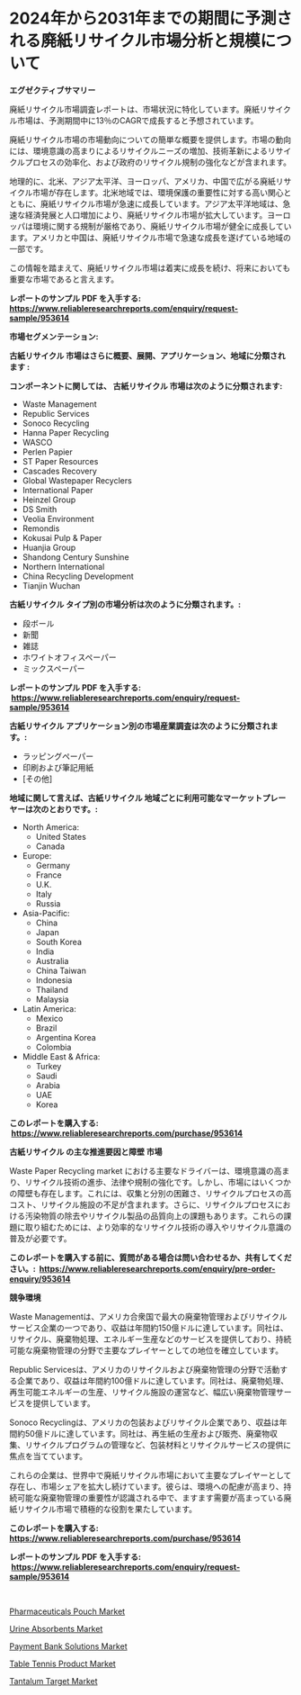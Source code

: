 <p><h1>2024年から2031年までの期間に予測される廃紙リサイクル市場分析と規模について</h1></p><p><strong>エグゼクティブサマリー</strong></p>
<p><p>廃紙リサイクル市場調査レポートは、市場状況に特化しています。廃紙リサイクル市場は、予測期間中に13％のCAGRで成長すると予想されています。</p><p>廃紙リサイクル市場の市場動向についての簡単な概要を提供します。市場の動向には、環境意識の高まりによるリサイクルニーズの増加、技術革新によるリサイクルプロセスの効率化、および政府のリサイクル規制の強化などが含まれます。</p><p>地理的に、北米、アジア太平洋、ヨーロッパ、アメリカ、中国で広がる廃紙リサイクル市場が存在します。北米地域では、環境保護の重要性に対する高い関心とともに、廃紙リサイクル市場が急速に成長しています。アジア太平洋地域は、急速な経済発展と人口増加により、廃紙リサイクル市場が拡大しています。ヨーロッパは環境に関する規制が厳格であり、廃紙リサイクル市場が健全に成長しています。アメリカと中国は、廃紙リサイクル市場で急速な成長を遂げている地域の一部です。</p><p>この情報を踏まえて、廃紙リサイクル市場は着実に成長を続け、将来においても重要な市場であると言えます。</p></p>
<p><strong>レポートのサンプル PDF を入手する: <a href="https://www.reliableresearchreports.com/enquiry/request-sample/953614">https://www.reliableresearchreports.com/enquiry/request-sample/953614</a></strong></p>
<p><strong>市場セグメンテーション:</strong></p>
<p><strong> 古紙リサイクル 市場はさらに概要、展開、アプリケーション、地域に分類されます :</strong></p>
<p><strong>コンポーネントに関しては、 古紙リサイクル 市場は次のように分類されます: &nbsp;</strong></p>
<p><ul><li>Waste Management</li><li>Republic Services</li><li>Sonoco Recycling</li><li>Hanna Paper Recycling</li><li>WASCO</li><li>Perlen Papier</li><li>ST Paper Resources</li><li>Cascades Recovery</li><li>Global Wastepaper Recyclers</li><li>International Paper</li><li>Heinzel Group</li><li>DS Smith</li><li>Veolia Environment</li><li>Remondis</li><li>Kokusai Pulp & Paper</li><li>Huanjia Group</li><li>Shandong Century Sunshine</li><li>Northern International</li><li>China Recycling Development</li><li>Tianjin Wuchan</li></ul></p>
<p><strong> 古紙リサイクル タイプ別の市場分析は次のように分類されます。:</strong></p>
<p><ul><li>段ボール</li><li>新聞</li><li>雑誌</li><li>ホワイトオフィスペーパー</li><li>ミックスペーパー</li></ul></p>
<p><strong>レポートのサンプル PDF を入手する: &nbsp;<a href="https://www.reliableresearchreports.com/enquiry/request-sample/953614">https://www.reliableresearchreports.com/enquiry/request-sample/953614</a></strong></p>
<p><strong> 古紙リサイクル アプリケーション別の市場産業調査は次のように分類されます。:</strong></p>
<p><ul><li>ラッピングペーパー</li><li>印刷および筆記用紙</li><li>[その他]</li></ul></p>
<p><strong>地域に関して言えば、古紙リサイクル 地域ごとに利用可能なマーケットプレーヤーは次のとおりです。:</strong></p>
<p><ul>
    <li>
        North America:
        <ul>
            <li>United States</li>
            <li>Canada</li>
        </ul>
    </li>
    <li>
        Europe:
        <ul>
            <li>Germany</li>
            <li>France</li>
            <li>U.K.</li>
            <li>Italy</li>
            <li>Russia</li>
        </ul>
    </li>
    <li>
        Asia-Pacific:
        <ul>
            <li>China</li>
            <li>Japan</li>
            <li>South Korea</li>
            <li>India</li>
            <li>Australia</li>
            <li>China Taiwan</li>
            <li>Indonesia</li>
            <li>Thailand</li>
            <li>Malaysia</li>
        </ul>
    </li>
    <li>
        Latin America:
        <ul>
            <li>Mexico</li>
            <li>Brazil</li>
            <li>Argentina Korea</li>
            <li>Colombia</li>
        </ul>
    </li>
    <li>
        Middle East & Africa:
        <ul>
            <li>Turkey</li>
            <li>Saudi</li>
            <li>Arabia</li>
            <li>UAE</li>
            <li>Korea</li>
        </ul>
    </li>
    </ul></p>
<p><strong>このレポートを購入する: &nbsp;<a href="https://www.reliableresearchreports.com/purchase/953614">https://www.reliableresearchreports.com/purchase/953614</a></strong></p>
<p><strong>古紙リサイクル の主な推進要因と障壁 市場</strong></p>
<p><p>Waste Paper Recycling market における主要なドライバーは、環境意識の高まり、リサイクル技術の進歩、法律や規制の強化です。しかし、市場にはいくつかの障壁も存在します。これには、収集と分別の困難さ、リサイクルプロセスの高コスト、リサイクル施設の不足が含まれます。さらに、リサイクルプロセスにおける汚染物質の除去やリサイクル製品の品質向上の課題もあります。これらの課題に取り組むためには、より効率的なリサイクル技術の導入やリサイクル意識の普及が必要です。</p></p>
<p><strong>このレポートを購入する前に、質問がある場合は問い合わせるか、共有してください。:&nbsp; <a href="https://www.reliableresearchreports.com/enquiry/pre-order-enquiry/953614">https://www.reliableresearchreports.com/enquiry/pre-order-enquiry/953614</a></strong></p>
<p><strong>競争環境</strong></p>
<p><p>Waste Managementは、アメリカ合衆国で最大の廃棄物管理およびリサイクルサービス企業の一つであり、収益は年間約150億ドルに達しています。同社は、リサイクル、廃棄物処理、エネルギー生産などのサービスを提供しており、持続可能な廃棄物管理の分野で主要なプレイヤーとしての地位を確立しています。</p><p>Republic Servicesは、アメリカのリサイクルおよび廃棄物管理の分野で活動する企業であり、収益は年間約100億ドルに達しています。同社は、廃棄物処理、再生可能エネルギーの生産、リサイクル施設の運営など、幅広い廃棄物管理サービスを提供しています。</p><p>Sonoco Recyclingは、アメリカの包装およびリサイクル企業であり、収益は年間約50億ドルに達しています。同社は、再生紙の生産および販売、廃棄物収集、リサイクルプログラムの管理など、包装材料とリサイクルサービスの提供に焦点を当てています。</p><p>これらの企業は、世界中で廃紙リサイクル市場において主要なプレイヤーとして存在し、市場シェアを拡大し続けています。彼らは、環境への配慮が高まり、持続可能な廃棄物管理の重要性が認識される中で、ますます需要が高まっている廃紙リサイクル市場で積極的な役割を果たしています。</p></p>
<p><strong>このレポートを購入する: &nbsp; <a href="https://www.reliableresearchreports.com/purchase/953614">https://www.reliableresearchreports.com/purchase/953614</a></strong></p>
<p><strong>レポートのサンプル PDF を入手する: &nbsp;<a href="https://www.reliableresearchreports.com/enquiry/request-sample/953614">https://www.reliableresearchreports.com/enquiry/request-sample/953614</a></strong><strong></strong></p>
<p>&nbsp;</p>
<p><p><a href="https://boundless-drawbridge-702.notion.site/Pharmaceuticals-Pouch-Market-with-the-goal-of-estimating-the-market-size-and-future-growth-potential-ab4326f4670549ec9e2bb4246c063b47">Pharmaceuticals Pouch Market</a></p><p><a href="https://github.com/Angelnienowdseej3e45z3p8c/Market-Research-Report-List-1/blob/main/urine-absorbents-market.md">Urine Absorbents Market</a></p><p><a href="https://gamy-alyssum-396.notion.site/Payment-Bank-Solutions-Market-Size-and-Growth-Market-Segmentation-Regional-and-Country-Breakdowns--263952210ef74f76b97412f1821cf3a3">Payment Bank Solutions Market</a></p><p><a href="https://view.publitas.com/reportprime-1/table-tennis-product-market-research-report-provides-thorough-industry-overview-which-offers-an-in-depth-analysis-of-product-trends-and-new-market-divisions/">Table Tennis Product Market</a></p><p><a href="https://view.publitas.com/reportprime-1/tantalum-target-market-size-growth-outlook-from-2024-to-2031-projecting-at-markets-trends-analysis-by-application-regional-outlook-and-revenue/">Tantalum Target Market</a></p></p>